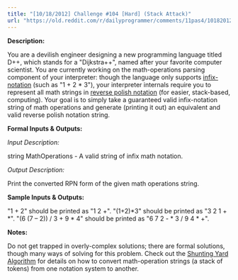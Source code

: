 ```yaml
---
title: "[10/18/2012] Challenge #104 [Hard] (Stack Attack)"
url: "https://old.reddit.com/r/dailyprogrammer/comments/11pas4/10182012_challenge_104_hard_stack_attack/"
---
```


**Description:**

You are a devilish engineer designing a new programming language titled D++, which stands for a "Dijkstra++", named after your favorite computer scientist. You are currently working on the math-operations parsing component of your interpreter: though the language only supports [infix-notation](http://en.wikipedia.org/wiki/Infix_notation) (such as "1 + 2 * 3"), your interpreter internals require you to represent all math strings in [reverse polish notation](http://en.wikipedia.org/wiki/Reverse_Polish_notation) (for easier, stack-based, computing). Your goal is to simply take a guaranteed valid infix-notation string of math operations and generate (printing it out) an equivalent and valid reverse polish notation string.

**Formal Inputs & Outputs:**

*Input Description:*

string MathOperations - A valid string of infix math notation.

*Output Description:*

Print the converted RPN form of the given math operations string.

**Sample Inputs & Outputs:**

"1 + 2" should be printed as "1 2 +". "(1+2)*3" should be printed as "3 2 1 + *". "(6 (7 – 2)) / 3 + 9 * 4" should be printed as "6  7  2 - * 3 / 9  4  * +".

**Notes:**

Do not get trapped in overly-complex solutions; there are formal solutions, though many ways of solving for this problem. Check out the [Shunting Yard Algorithm](http://en.wikipedia.org/wiki/Shunting_yard_algorithm) for details on how to convert math-operation strings (a stack of tokens) from one notation system to another.